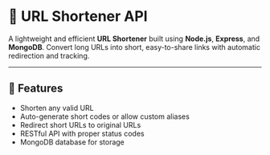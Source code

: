 # 🔗 URL Shortener API

A lightweight and efficient **URL Shortener** built using **Node.js**, **Express**, and **MongoDB**. Convert long URLs into short, easy-to-share links with automatic redirection and tracking.

---

## 🚀 Features

- Shorten any valid URL
- Auto-generate short codes or allow custom aliases
- Redirect short URLs to original URLs
- RESTful API with proper status codes
- MongoDB database for storage




